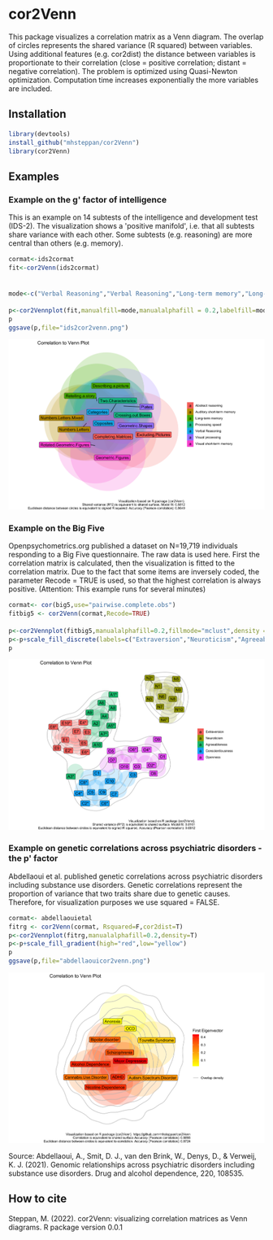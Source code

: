 # cor2Venn

This package visualizes a correlation matrix as a Venn diagram. The overlap of circles represents the shared variance (R squared) between variables. Using additional features (e.g. cor2dist) the distance between variables is proportionate to their correlation (close = positive correlation; distant = negative correlation). The problem is optimized using Quasi-Newton optimization. Computation time increases exponentially the more variables are included. 

## Installation

```R 
library(devtools)
install_github("mhsteppan/cor2Venn")
library(cor2Venn)
```



## Examples


### Example on the g' factor of intelligence

This is an example on 14 subtests of the intelligence and development test (IDS-2). The visualization shows a 'positive manifold', i.e. that all subtests share variance with each other. Some subtests (e.g. reasoning) are more central than others (e.g. memory).  

```R 
cormat<-ids2cormat
fit<-cor2Venn(ids2cormat)


mode<-c("Verbal Reasoning","Verbal Reasoning","Long-term memory","Long-term memory","Visual short-term memory","Visual short-term memory","Auditory short-term memory","Auditory short-term memory","Processing speed","Processing speed","Visual processing","Visual processing","Abstract reasoning","Abstract reasoning")

p<-cor2Vennplot(fit,manualfill=mode,manualalphafill = 0.2,labelfill=mode)
p
ggsave(p,file="ids2cor2venn.png")


```

![Screenshot](ids2cor2venn.png)





### Example on the Big Five

Openpsychometrics.org published a dataset on N=19,719 individuals responding to a Big Five questionnaire. The raw data is used here. First the correlation matrix is calculated, then the visualization is fitted to the correlation matrix. Due to the fact that some items are inversely coded, the parameter Recode = TRUE is used, so that the highest correlation is always positive. (Attention: This example runs for several minutes)

```R 
cormat<- cor(big5,use="pairwise.complete.obs")
fitbig5 <- cor2Venn(cormat,Recode=TRUE)

p<-cor2Vennplot(fitbig5,manualalphafill=0.2,fillmode="mclust",density = T)
p<-p+scale_fill_discrete(labels=c("Extraversion","Neuroticism","Agreeableness","Conscientiousness","Openness"))
p

```
![Screenshot](big5cor2venn.png)


### Example on genetic correlations across psychiatric disorders - the p' factor 

Abdellaoui et al. published genetic correlations across psychiatric disorders including substance use disorders. Genetic correlations represent the proportion of variance that two traits share due to genetic causes. Therefore, for visualization purposes we use squared = FALSE. 

```R 
cormat<- abdellaouietal
fitrg <- cor2Venn(cormat, Rsquared=F,cor2dist=T)
p<-cor2Vennplot(fitrg,manualalphafill=0.2,density=T)
p<-p+scale_fill_gradient(high="red",low="yellow")
p
ggsave(p,file="abdellaouicor2venn.png")

```

![Screenshot](abdellaouicor2venn.png)

Source: Abdellaoui, A., Smit, D. J., van den Brink, W., Denys, D., & Verweij, K. J. (2021). Genomic relationships across psychiatric disorders including substance use disorders. Drug and alcohol dependence, 220, 108535.



## How to cite 

Steppan, M. (2022). cor2Venn: visualizing correlation matrices as Venn diagrams. R package version 0.0.1

